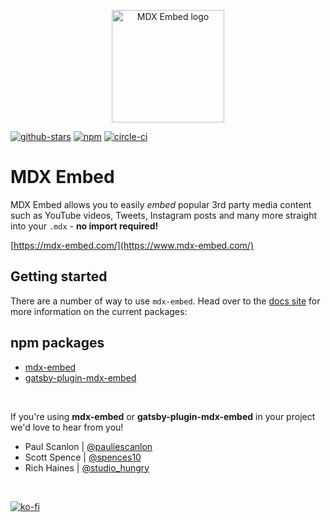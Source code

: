 <p align="center">
  <a href="https://mdx-embed.com">
    <img alt="MDX Embed logo" src="https://www.mdx-embed.com/mdx-embed-logo.svg" width="180px" />
  </a>
</p>

[![github-stars](https://img.shields.io/github/stars/pauliescanlon/mdx-embed?style=social)](https://img.shields.io/github/stars/pauliescanlon/mdx-embed?style=social) [![npm](https://img.shields.io/npm/v/mdx-embed)](https://img.shields.io/npm/v/mdx-embed) [![circle-ci](https://circleci.com/gh/PaulieScanlon/mdx-embed.svg?style=shield)](https://app.circleci.com/pipelines/github/PaulieScanlon)

# MDX Embed

MDX Embed allows you to easily _embed_ popular 3rd party media content such as YouTube videos, Tweets, Instagram posts and many more straight into your `.mdx` - **no import required!**

[https://mdx-embed.com/](https://www.mdx-embed.com/)

## Getting started

There are a number of way to use `mdx-embed`. Head over to the [docs site](https://www.mdx-embed.com/) for more information on the current packages:

## npm packages

- [mdx-embed](https://www.npmjs.com/package/mdx-embed)
- [gatsby-plugin-mdx-embed](https://www.npmjs.com/package/gatsby-plugin-mdx-embed)

<br />

If you're using **mdx-embed** or **gatsby-plugin-mdx-embed** in your project we'd love to hear from you!

- Paul Scanlon | [@pauliescanlon](https://twitter.com/PaulieScanlon)
- Scott Spence | [@spences10](https://twitter.com/spences10)
- Rich Haines | [@studio_hungry](https://twitter.com/studio_hungry)

<br />

[![ko-fi](https://www.ko-fi.com/img/githubbutton_sm.svg)](https://ko-fi.com/P5P31B7G8)
